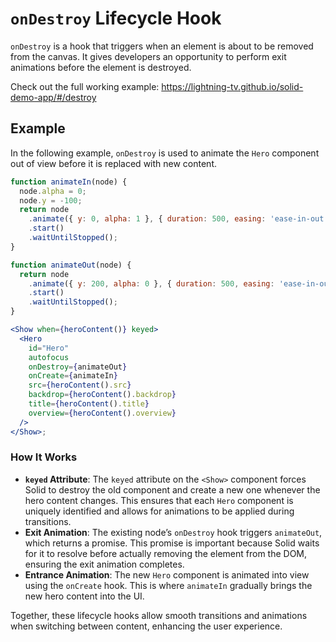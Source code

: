 # `onDestroy` Lifecycle Hook

`onDestroy` is a hook that triggers when an element is about to be removed from the canvas. It gives developers an opportunity to perform exit animations before the element is destroyed.

Check out the full working example: https://lightning-tv.github.io/solid-demo-app/#/destroy

## Example

In the following example, `onDestroy` is used to animate the `Hero` component out of view before it is replaced with new content.

```jsx
function animateIn(node) {
  node.alpha = 0;
  node.y = -100;
  return node
    .animate({ y: 0, alpha: 1 }, { duration: 500, easing: 'ease-in-out' })
    .start()
    .waitUntilStopped();
}

function animateOut(node) {
  return node
    .animate({ y: 200, alpha: 0 }, { duration: 500, easing: 'ease-in-out' })
    .start()
    .waitUntilStopped();
}

<Show when={heroContent()} keyed>
  <Hero
    id="Hero"
    autofocus
    onDestroy={animateOut}
    onCreate={animateIn}
    src={heroContent().src}
    backdrop={heroContent().backdrop}
    title={heroContent().title}
    overview={heroContent().overview}
  />
</Show>;
```

### How It Works

- **`keyed` Attribute**: The `keyed` attribute on the `<Show>` component forces Solid to destroy the old component and create a new one whenever the hero content changes. This ensures that each `Hero` component is uniquely identified and allows for animations to be applied during transitions.
- **Exit Animation**: The existing node’s `onDestroy` hook triggers `animateOut`, which returns a promise. This promise is important because Solid waits for it to resolve before actually removing the element from the DOM, ensuring the exit animation completes.
- **Entrance Animation**: The new `Hero` component is animated into view using the `onCreate` hook. This is where `animateIn` gradually brings the new hero content into the UI.

Together, these lifecycle hooks allow smooth transitions and animations when switching between content, enhancing the user experience.

